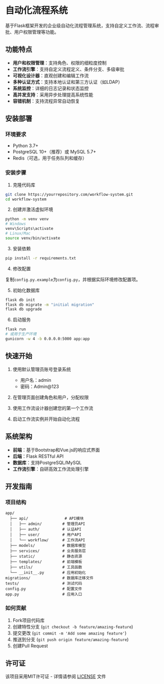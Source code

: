# 自动化流程系统

基于Flask框架开发的企业级自动化流程管理系统，支持自定义工作流、流程审批、用户权限管理等功能。

## 功能特点

- **用户和权限管理**：支持角色、权限的细粒度控制
- **工作流引擎**：支持自定义流程定义、条件分支、多级审批
- **可视化设计器**：直观创建和编辑工作流
- **多种认证方式**：支持本地认证和第三方认证（如LDAP）
- **系统监控**：详细的日志记录和状态监控
- **高并发支持**：采用异步处理提高系统性能
- **容错机制**：支持流程异常自动恢复

## 安装部署

### 环境要求

- Python 3.7+
- PostgreSQL 10+（推荐）或 MySQL 5.7+
- Redis（可选，用于任务队列和缓存）

### 安装步骤

1. 克隆代码库

```bash
git clone https://yourrepository.com/workflow-system.git
cd workflow-system
```

2. 创建并激活虚拟环境

```bash
python -m venv venv
# Windows
venv\Scripts\activate
# Linux/Mac
source venv/bin/activate
```

3. 安装依赖

```bash
pip install -r requirements.txt
```

4. 修改配置

复制`config.py.example`为`config.py`，并根据实际环境修改配置项。

5. 初始化数据库

```bash
flask db init
flask db migrate -m "initial migration"
flask db upgrade
```

6. 启动服务

```bash
flask run
# 或用于生产环境
gunicorn -w 4 -b 0.0.0.0:5000 app:app
```

## 快速开始

1. 使用默认管理员账号登录系统
   - 用户名：admin
   - 密码：Admin@123

2. 在管理页面创建角色和用户，分配权限

3. 使用工作流设计器创建您的第一个工作流

4. 启动工作流实例并开始自动化流程

## 系统架构

- **前端**：基于Bootstrap和Vue.js的响应式界面
- **后端**：Flask RESTful API
- **数据库**：支持PostgreSQL/MySQL
- **工作流引擎**：自研高效工作流处理引擎

## 开发指南

### 项目结构

```
app/
  ├── api/                # API模块
  │   ├── admin/         # 管理员API
  │   ├── auth/          # 认证API
  │   ├── user/          # 用户API
  │   └── workflow/      # 工作流API
  ├── models/            # 数据库模型
  ├── services/          # 业务服务层
  ├── static/            # 静态资源
  ├── templates/         # 前端模板
  ├── utils/             # 工具函数
  └── __init__.py        # 应用初始化
migrations/              # 数据库迁移文件
tests/                   # 测试代码
config.py                # 配置文件
app.py                   # 应用入口
```

### 如何贡献

1. Fork项目代码库
2. 创建特性分支 (`git checkout -b feature/amazing-feature`)
3. 提交更改 (`git commit -m 'Add some amazing feature'`)
4. 推送到分支 (`git push origin feature/amazing-feature`)
5. 创建Pull Request

## 许可证

该项目采用MIT许可证 - 详情请参阅 [LICENSE](LICENSE) 文件 